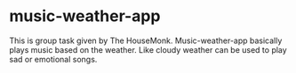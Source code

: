 # music-weather-app
This is group task given by The HouseMonk. Music-weather-app basically plays music based on the weather. Like cloudy weather can be used to play sad or emotional songs. 
